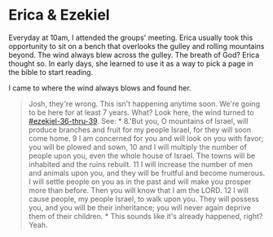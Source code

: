 # Erica & Ezekiel

Everyday at 10am, I attended the groups' meeting. Erica usually took this opportunity to sit on a bench that overlooks the gulley and rolling mountains beyond. The wind always blew across the gulley. The breath of God? Erica thought so. In early days, she learned to use it as a way to pick a page in the bible to start reading.

I came to where the wind always blows and found her. 
> Josh, they're wrong. This isn't happening anytime soon. We're going to be here for at least 7 years.
> What?
> Look here, the wind turned to [#ezekiel-36-thru-39](./appendices/ezekiel-36-thru-39.md). See: 
	* 8.'But you, O mountains of Israel, will produce branches and fruit for my people Israel, for they will soon come home. 9 I am concerned for you and will look on you with favor; you will be plowed and sown, 10 and I will multiply the number of people upon you, even the whole house of Israel. The towns will be inhabited and the ruins rebuilt. 11 I will increase the number of men and animals upon you, and they will be fruitful and become numerous. I will settle people on you as in the past and will make you prosper more than before. Then you will know that I am the LORD. 12 I will cause people, my people Israel, to walk upon you. They will possess you, and you will be their inheritance; you will never again deprive them of their children. *
> This sounds like it's already happened, right?
> Yeah.

